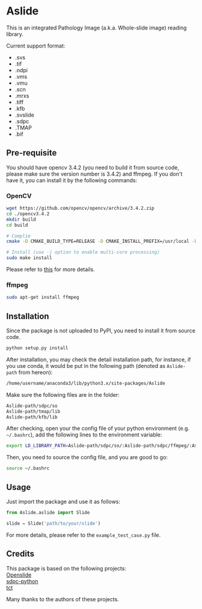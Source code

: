 # Aslide
This is an integrated Pathology Image (a.k.a. Whole-slide image) reading library.

Current support format:   
* .svs   
* .tif    
* .ndpi     
* .vms      
* .vmu     
* .scn       
* .mrxs        
* .tiff           
* .kfb          
* .svslide         
* .sdpc         
* .TMAP        
* .bif        

## Pre-requisite
You should have opencv 3.4.2 (you need to build it from source code, please make sure the version number is 3.4.2) and ffmpeg. If you don't have it, you can install it by the following commands:

### OpenCV
```bash
wget https://github.com/opencv/opencv/archive/3.4.2.zip
cd ./opencv3.4.2  
mkdir build
cd build 

# Complie
cmake -D CMAKE_BUILD_TYPE=RELEASE -D CMAKE_INSTALL_PREFIX=/usr/local -D WITH_TBB=OFF -D BUILD_NEW_PYTHON_SUPPORT=ON -D WITH_V4L=ON -D WITH_QT=OFF -D WITH_OPENGL=ON .. 

# Install (use -j option to enable multi-core processing)
sudo make install
```

Please refer to [this](https://docs.opencv.org/3.4.2/d7/d9f/tutorial_linux_install.html) for more details.

### ffmpeg
```bash
sudo apt-get install ffmpeg
```

## Installation
Since the package is not uploaded to PyPI, you need to install it from source code.

```bash
python setup.py install
```

After installation, you may check the detail installation path, for instance, if you use conda, it would be put in the following path (denoted as `Aslide-path` from hereon):

```bash
/home/username/anaconda3/lib/python3.x/site-packages/Aslide
```

Make sure the following files are in the folder:

```bash
Aslide-path/sdpc/so
Aslide-path/tmap/lib
Aslide-path/kfb/lib
```

After checking, open your the config file of your python environment (e.g. `~/.bashrc`), add the following lines to the environment variable:

```bash
export LD_LIBRARY_PATH=Aslide-path/sdpc/so/:Aslide-path/sdpc/ffmpeg/:Aslide-path/kfb/lib/:Aslide-path/tmap/lib:$LD_LIBRARY_PATH
```

Then, you need to source the config file, and you are good to go:

```bash
source ~/.bashrc
```

## Usage
Just import the package and use it as follows:

```python
from Aslide.aslide import Slide

slide = Slide('path/to/your/slide')
```

For more details, please refer to the `example_test_case.py` file.

## Credits
This package is based on the following projects:       
[Openslide](https://github.com/openslide/openslide)         
[sdpc-python](https://github.com/WonderLandxD/sdpc-for-python)          
[tct](https://github.com/liyu10000/tct)       

Many thanks to the authors of these projects.
